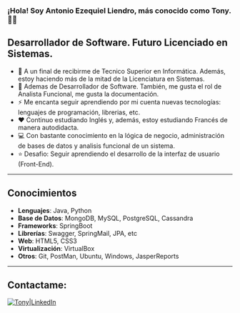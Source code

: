 ### ¡Hola! Soy Antonio Ezequiel Liendro, más conocido como Tony. 👋🏾

## Desarrollador de Software. Futuro Licenciado en Sistemas.

- 🚀 A un final de recibirme de Tecnico Superior en Informática. Además, estoy haciendo más de la mitad de la Licenciatura en Sistemas.
- 🌱 Ademas de Desarrollador de Software. También, me gusta el rol de Analista Funcional, me gusta la documentación.
- ⚡ Me encanta seguir aprendiendo por mi cuenta nuevas tecnologías: lenguajes de programación, librerias, etc. 
- ❤️ Continuo estudiando Inglés y, además, estoy estudiando Francés de manera autodidacta.
- 💻 Con bastante conocimiento en la lógica de negocio, administración de bases de datos y analisis funcional de un sistema.
- ⭐️ Desafio: Seguir aprendiendo el desarrollo de la interfaz de usuario (Front-End).

---
## Conocimientos
- **Lenguajes**: Java, Python
- **Base de Datos**: MongoDB, MySQL, PostgreSQL, Cassandra
- **Frameworks**: SpringBoot
- **Librerías**: Swagger, SpringMail, JPA, etc
- **Web**: HTML5, CSS3
- **Virtualización**: VirtualBox
- **Otros**: Git, PostMan, Ubuntu, Windows, JasperReports

---
## Contactame: 
[<img alt="Tony|LinkedIn" src="https://github.com/WaylonWalker/WaylonWalker/blob/main/icon/linkedin.png"/>](https://www.linkedin.com/in/tonyliendro/)
